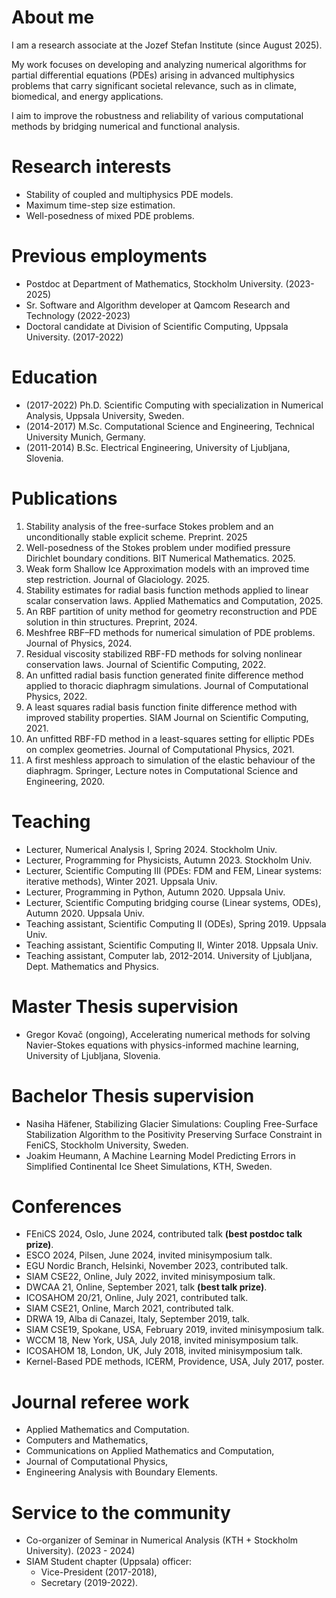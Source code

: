 # About me
I am a research associate at the Jozef Stefan Institute (since August 2025).

My work focuses on developing and analyzing numerical algorithms for partial differential equations (PDEs) arising in advanced multiphysics problems that carry significant societal relevance, such as in climate, biomedical, and energy applications.

I aim to improve the robustness and reliability of various computational methods by bridging numerical and functional analysis.

# Research interests
- Stability of coupled and multiphysics PDE models.
- Maximum time-step size estimation.
- Well-posedness of mixed PDE problems.

# Previous employments
- Postdoc at Department of Mathematics, Stockholm University. (2023-2025)
- Sr. Software and Algorithm developer at Qamcom Research and Technology (2022-2023)
- Doctoral candidate at Division of Scientific Computing, Uppsala University. (2017-2022)

# Education
- (2017-2022) Ph.D. Scientific Computing with specialization in Numerical Analysis, Uppsala University, Sweden.
- (2014-2017) M.Sc. Computational Science and Engineering, Technical University Munich, Germany.
- (2011-2014) B.Sc. Electrical Engineering, University of Ljubljana, Slovenia.

# Publications
1. Stability analysis of the free-surface Stokes problem and an unconditionally stable explicit scheme. Preprint. 2025
1. Well-posedness of the Stokes problem under modified pressure Dirichlet boundary conditions. BIT Numerical Mathematics. 2025.
1. Weak form Shallow Ice Approximation models with an improved time step restriction. Journal of Glaciology. 2025.
1. Stability estimates for radial basis function methods applied to linear scalar conservation laws. Applied Mathematics and Computation, 2025.
1. An RBF partition of unity method for geometry reconstruction and PDE solution in thin structures. Preprint, 2024.
1. Meshfree RBF–FD methods for numerical simulation of PDE problems. Journal of Physics, 2024.
1. Residual viscosity stabilized RBF-FD methods for solving nonlinear conservation laws. Journal of Scientific Computing, 2022.
1. An unfitted radial basis function generated finite difference method applied to thoracic diaphragm simulations. Journal of Computational Physics, 2022.
1. A least squares radial basis function finite difference method with improved stability properties. SIAM Journal on Scientific Computing, 2021.
1. An unfitted RBF-FD method in a least-squares setting for elliptic PDEs on complex geometries. Journal of Computational Physics, 2021.
1. A first meshless approach to simulation of the elastic behaviour of the diaphragm. Springer, Lecture notes in Computational Science and Engineering, 2020.

# Teaching
* Lecturer, Numerical Analysis I, Spring 2024. Stockholm Univ.
* Lecturer, Programming for Physicists, Autumn 2023. Stockholm Univ.
* Lecturer, Scientific Computing III (PDEs: FDM and FEM, Linear systems: iterative methods), Winter 2021. Uppsala Univ.
* Lecturer, Programming in Python, Autumn 2020. Uppsala Univ.
* Lecturer, Scientific Computing bridging course (Linear systems, ODEs), Autumn 2020. Uppsala Univ.
* Teaching assistant, Scientific Computing II (ODEs), Spring 2019. Uppsala Univ.
* Teaching assistant, Scientific Computing II, Winter 2018. Uppsala Univ.
* Teaching assistant, Computer lab, 2012-2014. University of Ljubljana, Dept. Mathematics and Physics.

# Master Thesis supervision
- Gregor Kovač (ongoing), Accelerating numerical methods for solving Navier-Stokes equations with physics-informed machine learning, University of Ljubljana, Slovenia.

# Bachelor Thesis supervision
- Nasiha Häfener, Stabilizing Glacier Simulations: Coupling Free-Surface Stabilization Algorithm to the Positivity Preserving Surface Constraint in FeniCS, Stockholm University, Sweden.
- Joakim Heumann, A Machine Learning Model Predicting Errors in Simplified Continental Ice Sheet Simulations, KTH, Sweden.

# Conferences
- FEniCS 2024, Oslo, June 2024, contributed talk **(best postdoc talk prize)**.
- ESCO 2024, Pilsen, June 2024, invited minisymposium talk.
- EGU Nordic Branch, Helsinki, November 2023, contributed talk.
- SIAM CSE22, Online, July 2022, invited minisymposium talk.
- DWCAA 21, Online, September 2021, talk **(best talk prize)**.
- ICOSAHOM 20/21, Online, July 2021, contributed talk.
- SIAM CSE21, Online, March 2021, contributed talk.
- DRWA 19, Alba di Canazei, Italy, September 2019, talk.
- SIAM CSE19, Spokane, USA, February 2019, invited minisymposium talk.
- WCCM 18, New York, USA, July 2018, invited minisymposium talk.
- ICOSAHOM 18, London, UK, July 2018, invited minisymposium talk.
- Kernel-Based PDE methods, ICERM, Providence, USA, July 2017, poster.

# Journal referee work
- Applied Mathematics and Computation.
- Computers and Mathematics,
- Communications on Applied Mathematics and Computation,
- Journal of Computational Physics,
- Engineering Analysis with Boundary Elements.

# Service to the community
- Co-organizer of Seminar in Numerical Analysis (KTH + Stockholm University). (2023 - 2024)
- SIAM Student chapter (Uppsala) officer:
    - Vice-President (2017-2018),
    - Secretary (2019-2022).
